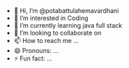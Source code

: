 - 👋 Hi, I’m @potabattulahemavardhani
- 👀 I’m interested in Coding
- 🌱 I’m currently learning java full stack
- 💞️ I’m looking to collaborate on 
- 📫 How to reach me ...
- 😄 Pronouns: ...
- ⚡ Fun fact: ...

<!---
potabattulahemavardhani/potabattulahemavardhani is a ✨ special ✨ repository because its `README.md` (this file) appears on your GitHub profile.
You can click the Preview link to take a look at your changes.
--->
